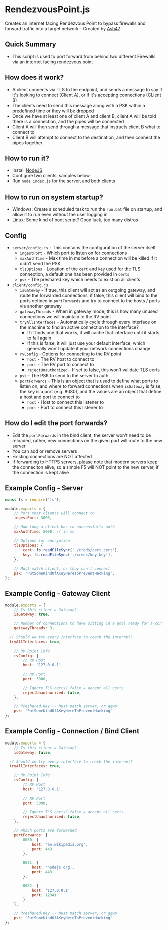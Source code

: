 RendezvousPoint.js
===================
Creates an internet facing Rendezvous Point to bypass firewalls and forward traffic into a target network - Created by [Ash47](https://GitHub.com/Ash47)

## Quick Summary
  - This script is used to port forward from behind two different Firewalls via an internet facing rendezvous point

## How does it work?
  - A client connects via TLS to the endpoint, and sends a message to say if it's looking to connect (Client A), or if it's accepting connections (CLient B)
  - The clients need to send this message along with a PSK within a predefined time or they will be dropped
  - Once we have at least one of client A and client B, client A will be told there is a connection, and the pipes will be connected
  - Client A will then send through a message that instructs client B what to connect to
  - Client B will attempt to connect to the destination, and then connect the pipes together

## How to run it?
  - Install [NodeJS](https://nodejs.org/en/)
  - Configure two clients, samples below
  - Run `node index.js` for the server, and both clients

## How to run on system startup?
  - Windows: Create a scheduled task to run the `run.bat` file on startup, and allow it to run even without the user logging in
  - Linux: Some kind of boot script? Good luck, too many distros

## Config
   - `server/config.js` - This contains the configuration of the server itself
     - `ingestPort` - Which port to listen on for connections
     - `maxAuthTime` - Max time in ms before a connection will be killed if it didn't send the PSK
     - `tlsOptions` - Location of the `cert` and `key` used for the TLS connection, a default one has been provided in `certs`
     - `psk` - The preshared key which needs to exist on all clients
  - `client/config.js`
    - `isGateway` - If true, this client will act as an outgoing gateway, and route the forwarded connections, if false, this client will bind to the ports defined in `portForwards` and try to connect to the hosts / ports via another gateway
    - `gatewayThreads` - When in gateway mode, this is how many unused connections we will maintain to the RV point
    - `tryAllInterfaces` - Automatically cycle through every interface on the machine to find an active connection to the interface?
      - If it finds one that works, it will cache that interface until it starts to fail again
      - If this is false, it will just use your default interface, which generally won't update if your network connections change
    - `rvConfig` - Options for connecting to the RV point
      - `host` - The RV host to connect to
      - `port` - The RV port to connect to
      - `rejectUnauthorized` - If set to false, this won't validate TLS certs
    - `psk` - The PSK to send to the server to auth
    - `portForwards` - This is an object that is used to define what ports to listen on, and where to forward connections when `isGateway` is false, the key is a port (e.g. 8080), and the values are an object that define a host and port to connect to
        - `host` - Host to connect this listener to
        - `port` - Port to connect this listener to

## How do I edit the port forwards?
  - Edit the `portForwards` in the bind client, the server won't need to be reloaded, rather, new connections on the given port will route to the new server
  - You can add or remove servers
  - Existing connections are NOT affected
  - If forwarding to HTTPS servers, please note that modern servers keep the conneciton alive, so a simple F5 will NOT point to the new server, if the connection is kept alive

## Example Config - Server
```javascript
const fs = require('fs');

module.exports = {
    // Port that clients will connect to
    ingestPort: 3000,

    // How long a client has to successfully auth
    maxAuthTime: 5000, // in ms

    // Options for encryption
    tlsOptions: {
        cert: fs.readFileSync('./creds/cert.cert'),
        key: fs.readFileSync('./creds/key.key'),
    },

    // Must match client, or they can't connect
    psk: 'PutSomeKindOfAKeyHereToPreventHacking',
};
```

## Example Config - Gateway Client

```javascript
module.exports = {
    // Is this client a Gateway?
	isGateway: true,

	// Number of connections to have sitting in a pool ready for a connection
	gatewayThreads: 3,

  // Should we try every interface to reach the internet?
  tryAllInterfaces: true,
    
    // RV Point Info
	rvConfig: {
        // RV Host
        host: '127.0.0.1',
        
        // RV Port
		port: 3000,

		// Ignore TLS certs? false = accept all certs
		rejectUnauthorized: false,
	},

	// Preshared-Key -- Must match server, or ggwp
	psk: 'PutSomeKindOfAKeyHereToPreventHacking'
};
```

## Example Config - Connection / Bind Client
```javascript
module.exports = {
    // Is this client a Gateway?
	isGateway: false,

  // Should we try every interface to reach the internet?
  tryAllInterfaces: true,

	// RV Point Info
	rvConfig: {
        // RV Host
        host: '127.0.0.1',
        
        // RV Port
		port: 3000,

		// Ignore TLS certs? false = accept all certs
		rejectUnauthorized: false,
	},

    // Which ports are forwarded
	portForwards: {
		8080: {
			host: 'en.wikipedia.org',
			port: 443
		},

		8081: {
			host: 'nodejs.org',
			port: 443
		},

		8082: {
			host: '127.0.0.1',
			port: 12341
		}
	},

	// Preshared-Key -- Must match server, or ggwp
	psk: 'PutSomeKindOfAKeyHereToPreventHacking'
};
```